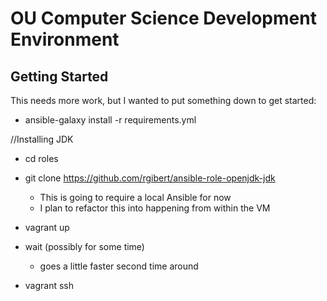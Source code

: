 # OU Computer Science Development Environment

## Getting Started

This needs more work, but I wanted to put something down to get started:

- ansible-galaxy install -r requirements.yml

//Installing JDK
- cd roles
- git clone https://github.com/rgibert/ansible-role-openjdk-jdk

  - This is going to require a local Ansible for now
  - I plan to refactor this into happening from within the VM
- vagrant up
- wait (possibly for some time)
  - goes a little faster second time around
- vagrant ssh
